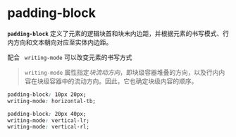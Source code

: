 # padding-block

**`padding-block`** 定义了元素的逻辑块首和块末内边距，并根据元素的书写模式、行内方向和文本朝向对应至实体内边距。

配合 ` writing-mode` 可以改变元素的书写方式

> `writing-mode` 属性指定*块流动方向*，即块级容器堆叠的方向，以及行内内容在块级容器中的流动方向。因此，它也确定块级内容的顺序。

```css
padding-block: 10px 20px;
writing-mode: horizontal-tb;
```

```css
padding-block: 20px 40px;
writing-mode: vertical-lr;
writing-mode: vertical-rl;
```

